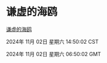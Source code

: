 # 谦虚的海鸥
[谦虚的海鸥](http://219.139.197.74:56308/qxdho/course/base/hotlink/index.php)

2024年 11月 02日 星期六 14:50:02 CST

2024年 11月 02日 星期六 06:50:02 GMT
